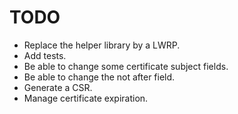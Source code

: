 TODO
====

* Replace the helper library by a LWRP.
* Add tests.
* Be able to change some certificate subject fields.
* Be able to change the not after field.
* Generate a CSR.
* Manage certificate expiration.

